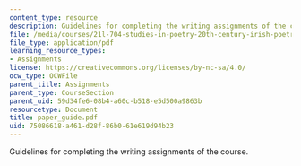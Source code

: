 ```yaml
---
content_type: resource
description: Guidelines for completing the writing assignments of the course.
file: /media/courses/21l-704-studies-in-poetry-20th-century-irish-poetry-the-shadow-of-w-b-yeats-spring-2008/75086618a461d28f86b061e619d94b23_paper_guide.pdf
file_type: application/pdf
learning_resource_types:
- Assignments
license: https://creativecommons.org/licenses/by-nc-sa/4.0/
ocw_type: OCWFile
parent_title: Assignments
parent_type: CourseSection
parent_uid: 59d34fe6-08b4-a60c-b518-e5d500a9863b
resourcetype: Document
title: paper_guide.pdf
uid: 75086618-a461-d28f-86b0-61e619d94b23
---
```

Guidelines for completing the writing assignments of the course.